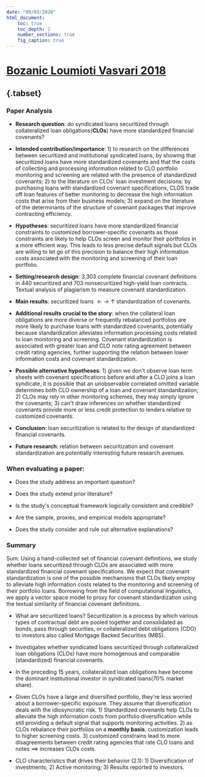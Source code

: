 ```yaml
---
date: "09/03/2020"
html_document:
    toc: true
    toc_depth: 2
    number_sections: true
    fig_caption: true
---
```

# [**Bozanic Loumioti Vasvari 2018**](https://onlinelibrary.wiley.com/doi/full/10.1111/1475-679X.12186)

## {.tabset}

### **Paper Analysis**

-   **Research question**: do syndicated loans securitized through collateralized loan obligations(**CLOs**) have more standardized financial covenants?

-   **Intended contribution/importance**: 1) to research on the differences between securitized and institutional syndicated loans, by showing that securitized loans have more standardized covenants and that the costs of collecting and processing information related to CLO portfolio monitoring and screening are related with the presence of standardized covenants; 2) to the literature on CLOs' loan investment decisions: by purchasing loans with standardized covenant specifications, CLOS trade off loan features of better monitoring to decrease the high information costs that arise from their business models; 3) expand on the literature of the determinants of the structure of covenant packages that improve contracting efficiency.  

-   **Hypotheses**: securitized loans have more standardized financial constraints to customized borrower-specific covenants as those constraints are likely to help CLOs screen and monitor their portfolios in a more efficient way. This leads to less precise default signals but CLOs are willing to let go of this precision to balance their high information costs associated with the monitoring and screening of their loan portfolio.

-   **Setting/research design**: 3,303 complete financial covenant definitions in 440 securitized and 703 nonsecuritized high-yield loan contracts. Textual analysis of plagiarism to measure covenant standardization. 

-   **Main results**: securitized loans $\leftarrow \rightarrow$ $\uparrow$ standardization of covenants. 

-   **Additional results crucial to the story**: when the collateral loan obligations are more diverse or frequently rebalanced portfolios are more likely to purchase loans with standardized covenants, potentially because standardization alleviates information processing costs related to loan monitoring and screening. Covenant standardization is associated with greater loan and CLO note rating agreement between credit rating agencies, further supporting the relation between lower information costs and covenant standardization. 

- **Possible alternative hypotheses**: 1) given we don't observe loan term sheets with covenant specifications before and after a CLO joins a loan syndicate, it is possible that an unobservable correlated omitted variable determines both CLO ownership of a loan and covenant standardization; 2) CLOs may rely in other monitoring schemes, they may simply ignore the covenants; 3) can't draw inferences on whether standardized covenants provide more or less credit protection to lenders relative to customized covenants.

-   **Conclusion**: loan securitization is related to the design of standardized financial covenants.

- **Future research**: relation between securitization and covenant standardization are potentially interesting future research avenues.

### **When evaluating a paper:**

- Does the study address an important question?

- Does the study extend prior literature?

- Is the study's conceptual framework logically consistent and credible?

- Are the sample, proxies, and empirical models appropriate?

- Does the study consider and rule out alternative explanations?

### **Summary**

Sum: Using a hand-collected set of financial covenant definitions, we study whether loans securitized through CLOs are associated with more standardized financial covenant specifications. We expect that covenant standardization is one of the possible mechanisms that CLOs likely employ to alleviate high information costs related to the monitoring and screening of their portfolio loans. Borrowing from the field of computational linguistics, we apply a vector space model to proxy for covenant standardization using the textual similarity of financial covenant definitions.

- What are securitized loans? Securitization is a process by which various types of contractual debt are pooled together and consolidated as bonds, pass through securities, or collateralized debt obligations (CDO) to investors also called Mortgage Backed Securities (MBS). 

- Investigates whether syndicated loans securitized through collateralized loan obligations (CLOs) have more homogenous and comparable (standardized) financial covenants.

- In the preceding 15 years, collateralized loan obligations have become the dominant institutional investor in syndicated loans(70\% market share).

- Given CLOs have a large and diversified portfolio, they're less worried about a borrower-specific exposure. They assume that diversification deals with the idiosyncratic risk. 1) Standardized covenants help CLOs to alleviate the high information costs from portfolio diversification while still providing a default signal that supports monitoring activities. 2) as CLOs rebalance their portfolios on a **monthly basis**, customization leads to higher screening costs. 3) customized constrains lead to more disagreements between credit rating agencies that rate CLO loans and notes $\implies$ increases CLOs costs.  

- CLO characteristics that drives their behavior (2.1): 1) Diversification of investments; 2) Active monitoring; 3) Results reported to investors. 














